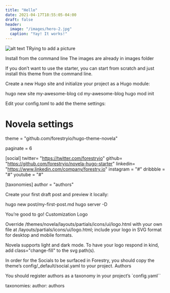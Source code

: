 ```yaml
---
title: "Hello"
date: 2021-04-17T18:55:05-04:00
draft: false
header:
  image: "/images/hero-2.jpg"
  caption: "Yay! It works!"
---
```

![alt text](https://i.imgur.com/0xnhLwg.jpg)
TRying to add a picture

Install from the command line
The images are already in images folder


If you don’t want to use the starter, you can start from scratch and just install this theme from the command line.

Create a new Hugo site and initialize your project as a Hugo module:

hugo new site my-awesome-blog
cd my-awesome-blog
hugo mod init

Edit your config.toml to add the theme settings:

# Novela settings
theme = "github.com/forestryio/hugo-theme-novela"

paginate = 6

[social]
twitter= "https://twitter.com/forestryio"
github= "https://github.com/forestryio/novela-hugo-starter"
linkedin= "https://www.linkedin.com/company/forestry.io"
instagram = "#"
dribbble = "#"
youtube = "#"

[taxonomies]
author = "authors"

Create your first draft post and preview it locally:

hugo new post/my-first-post.md
hugo server -D

You’re good to go!
Customization
Logo

Override /themes/novela/layouts/partials/icons/ui/logo.html with your own file at /layouts/partials/icons/ui/logo.html; include your logo in SVG format for desktop and mobile formats.

Novela supports light and dark mode. To have your logo respond in kind, add class="change-fill" to the svg path(s).

In order for the Socials to be surfaced in Forestry, you should copy the theme’s config/_default/social.yaml to your project.
Authors

You should register authors as a taxonomy in your project’s `config.yaml``

taxonomies:
  author: authors
